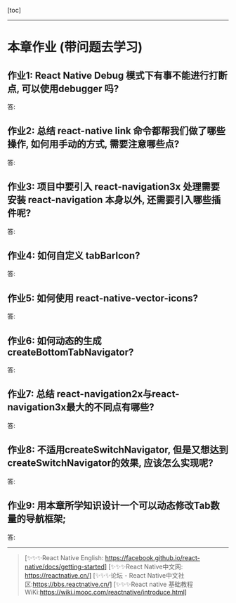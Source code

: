 [toc]

---

# 本章作业 (带问题去学习)

## 作业1: React Native Debug 模式下有事不能进行打断点, 可以使用debugger 吗?

答: 

## 作业2: 总结 react-native link 命令都帮我们做了哪些操作, 如何用手动的方式, 需要注意哪些点?

答:

## 作业3:  项目中要引入 react-navigation3x 处理需要安装 react-navigation 本身以外, 还需要引入哪些插件呢?

答:

## 作业4: 如何自定义 tabBarIcon?

答:

## 作业5: 如何使用 react-native-vector-icons?

答:



## 作业6: 如何动态的生成 createBottomTabNavigator?

答:

## 作业7: 总结 react-navigation2x与react-navigation3x最大的不同点有哪些?

答:
## 作业8: 不适用createSwitchNavigator, 但是又想达到 createSwitchNavigator的效果, 应该怎么实现呢?

答:

## 作业9: 用本章所学知识设计一个可以动态修改Tab数量的导航框架;

答:

---
> [✨✨✨React Native English: https://facebook.github.io/react-native/docs/getting-started]
> [✨✨✨React Native中文网: https://reactnative.cn/]
> [✨✨✨论坛 - React Native中文社区:https://bbs.reactnative.cn/]
> [✨✨✨React native 基础教程WiKi:https://wiki.imooc.com/reactnative/introduce.html]